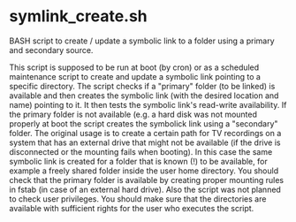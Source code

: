 # symlink_create.sh
BASH script to create / update a symbolic link to a folder using a primary and secondary source.

This script is supposed to be run at boot (by cron) or as a scheduled maintenance script to create and update a symbolic link pointing to a specific directory.
The script checks if a "primary" folder (to be linked) is available and then creates the symbolic link (with the desired location and name) pointing to it. It then tests the symbolic link's read-write availability.
If the primary folder is not available (e.g. a hard disk was not mounted properly at boot the script creates the symbolick link using a "secondary" folder.
The original usage is to create a certain path for TV recordings on a system that has an external drive that might not be available (if the drive is disconnected or the mounting fails when booting). In this case the same symbolic link is created for a folder that is known (!) to be available, for example a freely shared folder inside the user home directory. 
You should check that the primary folder is available by creating proper mounting rules in fstab (in case of an external hard drive). Also the script was not planned to check user privileges. You should make sure that the directories are available with sufficient rights for the user who executes the script.
